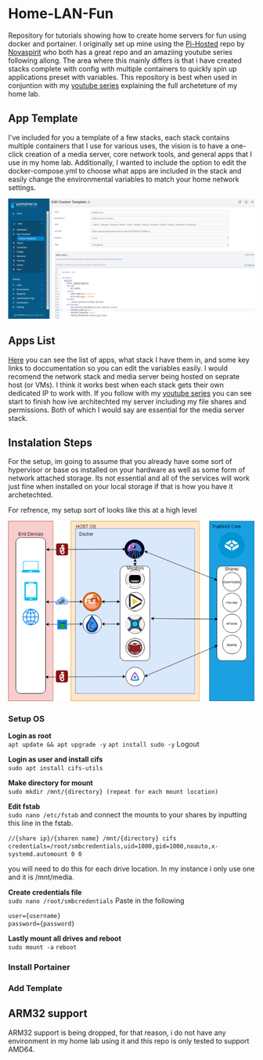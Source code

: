 # Home-LAN-Fun
Repository for tutorials showing how to create home servers for fun using docker and portainer. I originally set up mine using the [Pi-Hosted](https://github.com/pi-hosted/pi-hosted) repo by [Novaspirit](https://www.youtube.com/channel/UCrjKdwxaQMSV_NDywgKXVmw) who both has a great repo and an amaziing youtube series following allong. The area where this mainly differs is that i have created stacks complete with config with multiple containers to quickly spin up applications preset with variables. This repository is best when used in conjuntion with my [youtube series](www.youtube.com) explaining the full archeteture of my home lab.


## App Template
I've included for you a template of a few stacks, each stack contains multiple containers that I use for various uses, the vision is to have a one-click creation of a media server, core network tools, and general apps that I use in my home lab. Additionally, I wanted to include the option to edit the docker-compose.yml to choose what apps are included in the stack and easily change the environmental variables to match your home network settings.

![App List](build/images/apps.png)

## Apps List
[Here](/App-Catalog.md) you can see the list of apps, what stack I have them in, and some key links to doccumentation so you can edit the variables easily. I would recomend the network stack and media server being hosted on seprate host (or VMs). I think it works best when each stack gets their own dedicated IP to work with. If you follow with my [youtube series](www.youtube.com) you can see start to finish how ive architechted my server including my file shares and permissions. Both of which I would say are essential for the media server stack.

## Instalation Steps
For the setup, im going to assume that you already have some sort of hypervisor or base os installed on your hardware as well as some form of network attached storage. Its not essential and all of the services will work just fine when installed on your local storage if that is how you have it archetechted.

For refrence, my setup sort of looks like this at a high level

![Media Stack](build/images/media%20stack.png)
 ### Setup OS
 **Login as root**<br>
 `apt update && apt upgrade -y`
 `apt install sudo -y`
 Logout
 
 **Login as user and install cifs**<br>
 `sudo apt install cifs-utils`

 **Make directory for mount**<br>
 `sudo mkdir /mnt/{directory} (repeat for each mount location)`

 **Edit fstab**<br>
 `sudo nano /etc/fstab`
 and connect the mounts to your shares by inputting this line in the fstab.
 ```
 //{share ip}/{sharen name} /mnt/{directory} cifs credentials=/root/smbcredentials,uid=1000,gid=1000,noauto,x-systemd.automount 0 0
 ```
 you will need to do this for each drive location. In my instance i only use one and it is /mnt/media.

 **Create credentials file**<br>
 `sudo nano /root/smbcredentials`
 Paste in the following
 ```
 user={username}
 password={password}
 ```

 **Lastly mount all drives and reboot**<br>
 `sudo mount -a`
 `reboot`


 ### Install  Portainer
 ### Add Template
 
## ARM32 support
ARM32 support is being dropped, for that reason, i do not have any environment in my home lab using it and this repo is only tested to support AMD64.
